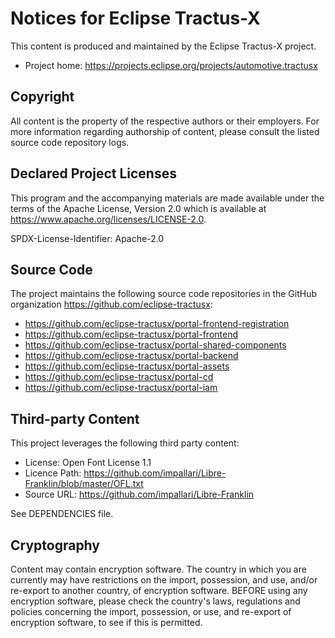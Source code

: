 # Notices for Eclipse Tractus-X

This content is produced and maintained by the Eclipse Tractus-X project.

* Project home: https://projects.eclipse.org/projects/automotive.tractusx

## Copyright

All content is the property of the respective authors or their employers. For
more information regarding authorship of content, please consult the listed
source code repository logs.

## Declared Project Licenses

This program and the accompanying materials are made available under the terms
of the Apache License, Version 2.0 which is available at
https://www.apache.org/licenses/LICENSE-2.0.

SPDX-License-Identifier: Apache-2.0

## Source Code

The project maintains the following source code repositories in the GitHub organization https://github.com/eclipse-tractusx:

* https://github.com/eclipse-tractusx/portal-frontend-registration
* https://github.com/eclipse-tractusx/portal-frontend
* https://github.com/eclipse-tractusx/portal-shared-components
* https://github.com/eclipse-tractusx/portal-backend
* https://github.com/eclipse-tractusx/portal-assets
* https://github.com/eclipse-tractusx/portal-cd
* https://github.com/eclipse-tractusx/portal-iam

## Third-party Content

This project leverages the following third party content:

* License: Open Font License 1.1
* Licence Path: https://github.com/impallari/Libre-Franklin/blob/master/OFL.txt
* Source URL: https://github.com/impallari/Libre-Franklin

See DEPENDENCIES file.

## Cryptography

Content may contain encryption software. The country in which you are currently
may have restrictions on the import, possession, and use, and/or re-export to
another country, of encryption software. BEFORE using any encryption software,
please check the country's laws, regulations and policies concerning the import,
possession, or use, and re-export of encryption software, to see if this is
permitted.
